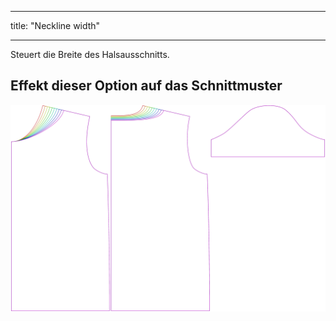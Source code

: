 - - -
title: "Neckline width"
- - -

Steuert die Breite des Halsausschnitts.

## Effekt dieser Option auf das Schnittmuster

![Dieses Bild zeigt den Effekt dieser Option, indem es mehrere Varianten überlagert, die einen anderen Wert für diese Option haben](teagan_necklinewidth_sample.svg "Effect of this option on the pattern")
